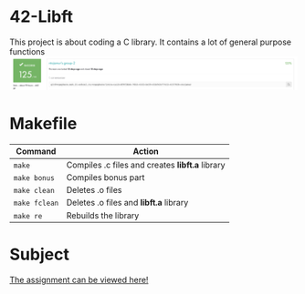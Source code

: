 # 42-Libft
This project is about coding a C library. It contains a lot of general purpose functions
![Screenshot](result.png)
# Makefile
|Command|Action|
|-------|------|
|`make`|Compiles .c files and creates **libft.a** library|
|`make bonus`|Compiles bonus part|
|`make clean`|Deletes .o files|
|`make fclean`|Deletes .o files and **libft.a** library|
|`make re`|Rebuilds the library|
# Subject
[The assignment can be viewed here!](https://github.com/AtaullinShamil/42-Libft/blob/main/Libft_subject.pdf)

